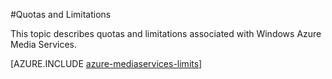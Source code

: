<properties 
	pageTitle="Media Services quotas and limitation" 
	description="This topic describes quotas and limitations associated with Windows Azure Media Services." 
	services="media-services" 
	documentationCenter="" 
	authors="juliako" 
	manager="dwrede" 
	editor=""/>

<tags
	ms.service="media-services"
	ms.date="09/07/2015"
	wacn.date=""/>


#Quotas and Limitations

This topic describes quotas and limitations associated with Windows Azure Media Services.

[AZURE.INCLUDE [azure-mediaservices-limits](../includes/azure-mediaservices-limits.md)]

<!-- deleted by customization
##Media Services learning paths

You can view AMS learning paths here:

- [AMS Live Streaming Workflow](http://azure.microsoft.com/documentation/learning-paths/media-services-streaming-live/)
- [AMS on Demand Streaming Workflow](http://azure.microsoft.com/documentation/learning-paths/media-services-streaming-on-demand/)

-->
